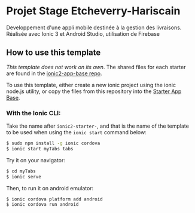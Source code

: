 # Projet Stage Etcheverry-Hariscain

Developpement d'une appli mobile destinée à la gestion des livraisons.
Réalisée avec Ionic 3 et Android Studio, utilisation de Firebase


## How to use this template

*This template does not work on its own*. The shared files for each starter are found in the [ionic2-app-base repo](https://github.com/ionic-team/ionic2-app-base).

To use this template, either create a new ionic project using the ionic node.js utility, or copy the files from this repository into the [Starter App Base](https://github.com/ionic-team/ionic2-app-base).

### With the Ionic CLI:

Take the name after `ionic2-starter-`, and that is the name of the template to be used when using the `ionic start` command below:

```bash
$ sudo npm install -g ionic cordova
$ ionic start myTabs tabs
```

Try it on your navigator:

```bash
$ cd myTabs
$ ionic serve
```

Then, to run it on android emulator:

```bash
$ ionic cordova platform add android
$ ionic cordova run android
```
